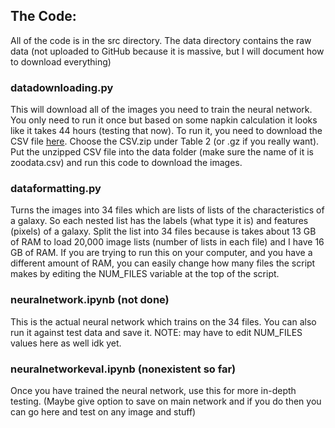 ## The Code:

All of the code is in the src directory. The data directory contains the raw data (not uploaded to GitHub because it is massive, but I will document how to download everything)

### datadownloading.py
This will download all of the images you need to train the neural network. You only need to run it once but based on some napkin calculation it looks like it takes 44 hours (testing that now). To run it, you need to download the CSV file [here](https://data.galaxyzoo.org/). Choose the CSV.zip under Table 2 (or .gz if you really want). Put the unzipped CSV file into the data folder (make sure the name of it is zoodata.csv) and run this code to download the images.

### dataformatting.py
Turns the images into 34 files which are lists of lists of the characteristics of a galaxy. So each nested list has the labels (what type it is) and features (pixels) of a galaxy. Split the list into 34 files because is takes about 13 GB of RAM to load 20,000 image lists (number of lists in each file) and I have 16 GB of RAM. If you are trying to run this on your computer, and you have a different amount of RAM, you can easily change how many files the script makes by editing the NUM_FILES variable at the top of the script.

### neuralnetwork.ipynb (not done)
This is the actual neural network which trains on the 34 files. You can also run it against test data and save it. NOTE: may have to edit NUM_FILES values here as well idk yet.

### neuralnetworkeval.ipynb (nonexistent so far)
Once you have trained the neural network, use this for more in-depth testing. (Maybe give option to save on main network and if you do then you can go here and test on any image and stuff) 
